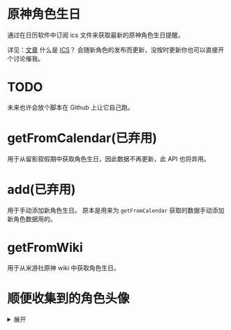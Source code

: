 # 原神角色生日
通过在日历软件中订阅 ics 文件来获取最新的原神角色生日提醒。

详见：[文章]()
什么是 [ICS](https://zh.wikipedia.org/wiki/ICalendar)？
会随新角色的发布而更新，没按时更新你也可以直接开个讨论催我。


# TODO
未来也许会放个脚本在 Github 上让它自己跑。


# getFromCalendar(已弃用)
用于从留影叙假期中获取角色生日，因此数据不再更新，此 API 也将弃用。

# add(已弃用)
用于手动添加新角色生日。
原本是用来为 `getFromCalendar` 获取的数据手动添加新角色数据用的。

# getFromWiki
用于从米游社原神 wiki 中获取角色生日。


# 顺便收集到的角色头像
<details>
<summary>展开</summary>

![角色1](https://webstatic.mihoyo.com/upload/static-resource/2022/02/24/05679c9962fd54a4de2666d3bef2a134_2427497782284089493.png)
![角色2](https://webstatic.mihoyo.com/upload/static-resource/2022/02/24/66042545a052ebf57a0c631e7d446090_4203031452652142260.png)
![角色3](https://webstatic.mihoyo.com/upload/static-resource/2022/02/24/2a96bca659bcb6951f81737e1a7a3a93_5782948101374592251.png)
![角色4](https://webstatic.mihoyo.com/upload/static-resource/2023/05/26/06f8af712227267d912df1d57d168174_6981528938140917044.png)
![角色5](https://webstatic.mihoyo.com/upload/static-resource/2022/12/16/149d46e87b7805b916f24d8fa426dc4f_7980041467691988039.png)
![角色6](https://webstatic.mihoyo.com/upload/static-resource/2022/02/24/22204dda59512c8a5b35d20c017a5193_1871773170805398287.png)
![角色7](https://webstatic.mihoyo.com/upload/static-resource/2022/02/24/dd311c7d5598ea1b62f6a57e35597aa4_4480671453733501864.png)
![角色8](https://webstatic.mihoyo.com/upload/static-resource/2022/02/24/1987e71779ee95abef18be97b79e0104_4521215417254992430.png)
![角色9](https://webstatic.mihoyo.com/upload/static-resource/2023/01/18/aa946c056451c6280e7718571d1cfa8c_2141826118635568897.png)
![角色10](https://fastcdn.mihoyo.com/static-resource-v2/2023/08/17/3be7d0575e32f46172ba95a97a647856_3883052919929914724.png)
![角色11](https://fastcdn.mihoyo.com/static-resource-v2/2023/08/17/adfd562a6ab78c04fa38f5aed4091c0c_6090118550113251285.png)
![角色12](https://webstatic.mihoyo.com/upload/static-resource/2022/03/14/f1b50706030675277cafd6bbf3f7823f_3094026770145526314.png)
![角色13](https://webstatic.mihoyo.com/upload/static-resource/2022/02/24/4ec7ddb18da3556c9c72b0ada7697ecf_4860846387056216251.png)
![角色14](https://webstatic.mihoyo.com/upload/static-resource/2022/02/24/04b61b747ddb7507c3c9aa6d1b41997d_6466358702657229529.png)
![角色15](https://webstatic.mihoyo.com/upload/static-resource/2022/02/24/11df1956c9afddc976871f5cd18f3e55_1882264082162153303.png)
![角色16](https://webstatic.mihoyo.com/upload/static-resource/2022/03/30/0496e0c13ca5fa8f378fc55df1eea3fe_4076052981305794654.png)
![角色17](https://webstatic.mihoyo.com/upload/static-resource/2023/01/18/7d2c2316efb1c8095695361e8ffac76e_5024352982681421540.png)
![角色18](https://webstatic.mihoyo.com/upload/static-resource/2022/03/14/eea6ce40cb37799f89e97dbadf9157d4_1880203548262197077.png)
![角色19](https://webstatic.mihoyo.com/upload/static-resource/2022/02/24/1f921c6295f98f98c6dbcb8c72d0a32d_920080275698026207.png)
![角色20](https://webstatic.mihoyo.com/upload/static-resource/2022/09/13/ed74fcd862ff9bc4d73347724e8ba693_7444591801787948295.png)
![角色21](https://webstatic.mihoyo.com/upload/static-resource/2023/03/01/ee30eb223c696985e7f66bbb123a2285_5269618229783031045.png)
![角色22](https://webstatic.mihoyo.com/upload/static-resource/2023/05/26/0db84d2600e52e87e863535622febb9d_9065720012393184544.png)
![角色23](https://fastcdn.mihoyo.com/static-resource-v2/2023/11/08/3d242260e049500bc3ad1ff4793f9569_6339574078137157086.png)
![角色24](https://webstatic.mihoyo.com/upload/static-resource/2022/02/24/f7b2718beeb8aa5b6573bd4e1d9463b9_3495984559760798145.png)
![角色25](https://webstatic.mihoyo.com/upload/static-resource/2022/02/24/30bc73cc884f78655d0e9c729c865f43_2572415383439957784.png)
![角色26](https://webstatic.mihoyo.com/upload/static-resource/2022/02/24/1f9b0724ab51b5181e3a5f7269e549d6_767077575275095470.png)
![角色27](https://webstatic.mihoyo.com/upload/static-resource/2022/09/13/83a9c296217893e9af675497f8aa6f85_7316921063422802893.png)
![角色28](https://webstatic.mihoyo.com/upload/static-resource/2022/11/21/56151c2f9e79d9efb4489be04afb4639_2964652110904806138.png)
![角色29](https://webstatic.mihoyo.com/upload/static-resource/2022/02/24/9b145c0c4d88bc2929ea99d0534b812f_5583948209845106042.png)
![角色30](https://webstatic.mihoyo.com/upload/static-resource/2022/03/14/0dd41810b5d35e54e54c9df256b95bde_8244826722190419121.png)
![角色31](https://webstatic.mihoyo.com/upload/static-resource/2022/02/24/78ebb331495385322de259ee80f82492_7775816679283264612.png)
![角色32](https://webstatic.mihoyo.com/upload/static-resource/2022/02/24/f634af08084be0a075bf5b03776157ba_5538059042307006334.png)
![角色33](https://webstatic.mihoyo.com/upload/static-resource/2022/02/24/c6f6c4d0beef79e456671bd54e22371c_7132785758367907766.png)
![角色34](https://webstatic.mihoyo.com/upload/static-resource/2022/02/24/33594d138995e8dcd18ef6eca21e29e1_5833973899387063282.png)
![角色35](https://webstatic.mihoyo.com/upload/static-resource/2022/02/24/ad570995be64c8662c1ba95ab5af1d5c_4512120573239183654.png)
![角色36](https://webstatic.mihoyo.com/upload/static-resource/2022/11/21/dfb2cb828138c8b79390ba5e10f2ffd2_1575691290377981976.png)
![角色37](https://webstatic.mihoyo.com/upload/static-resource/2022/02/24/40ac5e95d40ceb392e83582d7f2817a9_8078446689869362867.png)
![角色38](https://webstatic.mihoyo.com/upload/static-resource/2022/02/24/14d919badc3ce82ea4396545f2dd6027_391183174961162855.png)
![角色39](https://webstatic.mihoyo.com/upload/static-resource/2022/02/24/eaf5281d523d1c825f1b8b9625312601_2965241403901684959.png)
![角色40](https://webstatic.mihoyo.com/upload/static-resource/2022/02/24/6d12d1f75f8f30f576d371ef1f818885_1496180927996923875.png)
![角色41](https://webstatic.mihoyo.com/upload/static-resource/2022/02/24/587b34181effb00cbd25ef9938a623cd_6253710526162637141.png)
![角色42](https://webstatic.mihoyo.com/upload/static-resource/2022/02/24/4982f771fb4d62e719f93452a87283c6_8786878764960347655.png)
![角色43](https://webstatic.mihoyo.com/upload/static-resource/2022/07/13/79ea4b1fdf861accae277279186edb50_5159300215311263819.png)
![角色44](https://webstatic.mihoyo.com/upload/static-resource/2022/06/20/d25065cdd0f2e16f6b5c3f28a343b492_7181900211254841503.png)
![角色45](https://webstatic.mihoyo.com/upload/static-resource/2023/05/26/08995849606dd35893b43145db2733e0_1747493019822729825.png)
![角色46](https://webstatic.mihoyo.com/upload/static-resource/2022/02/24/676e4cba01b3bc79a24a8d034f784009_6702923680561346568.png)
![角色47](https://webstatic.mihoyo.com/upload/static-resource/2022/02/24/2869460b1bd922a0c005e4f4f5076041_7221739942442261136.png)
![角色48](https://webstatic.mihoyo.com/upload/static-resource/2022/02/24/ef5259d534990bc0fa3784ad66dde03a_4978042498865211603.png)
![角色49](https://webstatic.mihoyo.com/upload/static-resource/2022/12/16/e472a6c16e5af333cc49fef339dc71b5_5881966747313782097.png)
![角色50](https://webstatic.mihoyo.com/upload/static-resource/2023/05/26/d484942f89c63c226924e7614bf4b34d_1694746196088497938.png)
![角色51](https://webstatic.mihoyo.com/upload/static-resource/2022/02/24/b6f195649a0e9534186d1e45cd24f6a0_7073949618149706539.png)
![角色52](https://webstatic.mihoyo.com/upload/static-resource/2022/02/24/f82bc068ff8d1e5966b5c806b546505b_3138284627086354787.png)
![角色53](https://webstatic.mihoyo.com/upload/static-resource/2022/02/24/7a8da06f361ac182ea89311bf15211c9_2154078965934195499.png)
![角色54](https://webstatic.mihoyo.com/upload/static-resource/2022/02/24/879e228684643d5c269ea46fb8f87a2d_8262390748306210857.png)
![角色55](https://fastcdn.mihoyo.com/static-resource-v2/2023/08/17/e9a9b20e6de721fec99e0d94991ced1b_2524954025192355249.png)
![角色56](https://webstatic.mihoyo.com/upload/static-resource/2022/02/24/e5a69c077a9d8b1bec78140fea4850ea_1138386718612757747.png)
![角色57](https://webstatic.mihoyo.com/upload/static-resource/2022/02/24/40a3d06a8bec53fbdf1e6097706a5fb1_8505167500900981828.png)
![角色58](https://webstatic.mihoyo.com/upload/static-resource/2022/02/24/f0ac5f716fad737e2413165ed10e39a7_2249057826858498337.png)
![角色59](https://webstatic.mihoyo.com/upload/static-resource/2022/02/24/6e1c215000c28626b0334bffdacad9eb_7258101385567508094.png)
![角色60](https://webstatic.mihoyo.com/upload/static-resource/2022/02/24/696cf2ea885d0f836cfa67e76355c955_5041797225394354184.png)
![角色61](https://webstatic.mihoyo.com/upload/static-resource/2022/11/21/e8b642a3fda4c4aa67232a3dd120c490_6184638667025833225.png)
![角色62](https://fastcdn.mihoyo.com/static-resource-v2/2023/11/08/48bfa1678335c611a41ea7b3ea0d5797_3458972102493077083.png)
![角色63](https://webstatic.mihoyo.com/upload/static-resource/2022/03/14/02ae95498a9f2fac96bf622d4867e00f_2003922267451938697.png)
![角色64](https://webstatic.mihoyo.com/upload/static-resource/2022/02/24/0d27478a04d52bdf6dffd21b895e11b9_2474147698707133278.png)
![角色65](https://webstatic.mihoyo.com/upload/static-resource/2022/02/24/e058dbbd8aa485eee10511962bc0d49c_4150490636421778681.png)
![角色66](https://webstatic.mihoyo.com/upload/static-resource/2022/02/24/bba7cf971fd63b7a65312ce946da1755_362828863795999201.png)
![角色67](https://fastcdn.mihoyo.com/static-resource-v2/2023/10/23/1f1a85c15de8f823e5d44a6d53c11ae6_1801124067913491530.png)
![角色68](https://webstatic.mihoyo.com/upload/static-resource/2022/02/24/c1e535b5f11b1543cd9b8a1f47de740f_2109808831807282889.png)
![角色69](https://webstatic.mihoyo.com/upload/static-resource/2022/02/24/b8f6c053b3d4372de8da9cc00dac6b8d_1480530930974442487.png)
![角色70](https://webstatic.mihoyo.com/upload/static-resource/2022/09/13/8eea93b99ecac47c45df3b87335c10c5_8049071345012609907.png)
![角色71](https://webstatic.mihoyo.com/upload/static-resource/2022/09/13/0b6d40e40804f19a43bd7376bf4591f0_5299390755932718720.png)
![角色72](https://webstatic.mihoyo.com/upload/static-resource/2022/11/21/0218c45665769aa1e30698df46432518_1418696763840260481.png)
![角色73](https://webstatic.mihoyo.com/upload/static-resource/2022/11/21/481ab7c8ec92170c3159017c3f2cfc36_8829963866565670667.png)
![角色74](https://fastcdn.mihoyo.com/static-resource-v2/2023/10/08/6c6aca299da65d209ea26afc78aa87f9_2945262558080815123.png)
</details>
